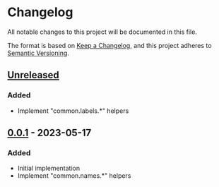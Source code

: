 # Changelog
All notable changes to this project will be documented in this file.

The format is based on [Keep a Changelog](https://keepachangelog.com/en/1.0.0/),
and this project adheres to [Semantic Versioning](https://semver.org/spec/v2.0.0.html).

## [Unreleased]
### Added
- Implement "common.labels.*" helpers

## [0.0.1] - 2023-05-17
### Added
- Initial implementation
- Implement "common.names.*" helpers

[Unreleased]: https://github.com/minicloudlabs/helm-charts/compare/common-0.0.1...HEAD
[0.0.1]: https://github.com/minicloudlabs/helm-charts/releases/tag/common-0.0.1
